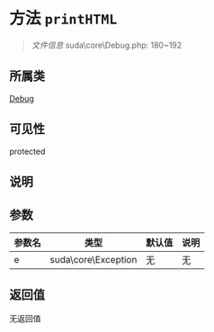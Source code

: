 # 方法 `printHTML`

> *文件信息* suda\core\Debug.php: 180~192

## 所属类 

[Debug](../Debug.md)

## 可见性

protected

## 说明



## 参数


| 参数名 | 类型 | 默认值 | 说明 |
|--------|-----|-------|-------|
| e |  suda\core\Exception | 无 | 无 |



## 返回值

无返回值
